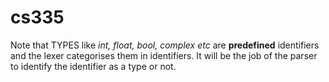 # cs335

Note that TYPES like _int, float, bool, complex etc_ are **predefined** identifiers and the lexer categorises them in identifiers. It will be the job of the parser to identify the identifier as a type or not.
